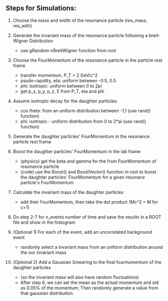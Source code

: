 ## Steps for Simulations:

1. Choose the mass and width of the resonance particle (res_mass, res_with)

2. Generate the invariant mass of the resonance particle following a breit-Wigner Distribution
	- use gRandom->BreitWigner function from root
	
3. Choose the FourMomentum of the resonance particle in the particle rest frame
	- transfer momentum, P_T = 2 GeV/c^2
	- psudo-rapidity, eta: uniform between -0.5, 0.5
	- phi: isotropic: uniform between 0 to 2pi
	- get p_x, p\_y, p\_z, E from P\_T, eta and phi
	
4. Assume isotropic decay for the daughter particles:
	- cos theta: from an uniform distribution between -1,1 (use rand() function)
	- phi: isotropic - uniform distribution from 0 to 2*pi (use rand() function)
	
5. Generate the daughter particles' FourMomentum in the resonance particle rest frame

6. Boost the daughter particles' FourMomentum in the lab frame
	- (physics) get the beta and gamma for the from FourMomentum of resonance particle
	- (code) use the Boost() and BoostVector() function in root to boost the daughter particles' FourMomentum for a given resonace particle's FourMomentum
	
7. Calculate the invariant mass of the daughter particles
	- add their FourMomentum, then take the dot product (Mc^2 = M for c=1)

8. Do step 2-7 for n_events number of time and save the results in a ROOT file and show in the histogram

9. (Optional 1) For each of the event, add an uncorrelated background event
	- randomly select a invariant mass from an uniform distribution around the our invariant mass
	
10. (Optional 2) Add a Gaussian Smearing to the final fourmomentum of the daughter particles 
	- (so the invariant mass will also have random fluctuations)
	- After step 6, we can set the mean as the actual momentum and std as 0.05% of the momentum; Then randomly generate a value from that gaussian distribution.
	

	

